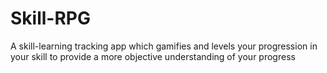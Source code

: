 # Skill-RPG
A skill-learning tracking app which gamifies and levels your progression in your skill to provide a more objective understanding of your progress
